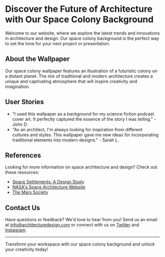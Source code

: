 <!--font:Poppins-->

# Discover the Future of Architecture with Our Space Colony Background

Welcome to our website, where we explore the latest trends and innovations in architecture and design. Our space colony background is the perfect way to set the tone for your next project or presentation. 

## About the Wallpaper

Our space colony wallpaper features an illustration of a futuristic colony on a distant planet. The mix of traditional and modern architecture creates a unique and captivating atmosphere that will inspire creativity and imagination.

## User Stories

- "I used this wallpaper as a background for my science fiction podcast cover art. It perfectly captured the essence of the story I was telling." - John D.
- "As an architect, I'm always looking for inspiration from different cultures and styles. This wallpaper gave me new ideas for incorporating traditional elements into modern designs." - Sarah L.

## References

Looking for more information on space architecture and design? Check out these resources:

- [Space Settlements: A Design Study](#)
- [NASA's Space Architecture Website](#)
- [The Mars Society](#)

## Contact Us

Have questions or feedback? We'd love to hear from you! Send us an email at [info@architecturedesign.com](mailto:info@architecturedesign.com) or connect with us on [Twitter](#) and [Instagram](#).

---

Transform your workspace with our space colony background and unlock your creativity today!

<!--

Write me content for website with wallpaper which alt text is:

"An illustration of a colony on a distant planet, with a mix of futuristic and traditional architecture."

The name/title of the page should not be 1:1 copy of the alt text but rather a real content of the website which is using this wallpaper.

- Use markdown format 
- Start with heading
- Heading should be short and concise
- The content should look like a real website 
- The website should not be about the wallpaper, wallpaper is just a related background
- Heading should be contain work "wallpaper" or "background"
- Include real sections like references, contact, user stories, etc. use things relevant to the page purpose.
- Feel free to use structure like headings, bullets, numbering, blockquotes, paragraphs, horizontal lines, etc.
- You can use formatting like bold or _italic_
- You can include UTF-8 emojis
- Links should be only #hash anchors (and you can refer to the document itself)
- Do not include images


---


# Discover the Future of Architecture with Our Space Colony Background

Welcome to our website, where we explore the latest trends and innovations in architecture and design. Our space colony background is the perfect way to set the tone for your next project or presentation. 

## About the Wallpaper

Our space colony wallpaper features an illustration of a futuristic colony on a distant planet. The mix of traditional and modern architecture creates a unique and captivating atmosphere that will inspire creativity and imagination.

## User Stories

- "I used this wallpaper as a background for my science fiction podcast cover art. It perfectly captured the essence of the story I was telling." - John D.
- "As an architect, I'm always looking for inspiration from different cultures and styles. This wallpaper gave me new ideas for incorporating traditional elements into modern designs." - Sarah L.

## References

Looking for more information on space architecture and design? Check out these resources:

- [Space Settlements: A Design Study](#)
- [NASA's Space Architecture Website](#)
- [The Mars Society](#)

## Contact Us

Have questions or feedback? We'd love to hear from you! Send us an email at [info@architecturedesign.com](mailto:info@architecturedesign.com) or connect with us on [Twitter](#) and [Instagram](#).

---

Transform your workspace with our space colony background and unlock your creativity today!


---


Write me a Google font which is best fitting for the website.

Pick from the list:
- Playfair Display
- Raleway
- Dancing Script
- Cinzel Decorative
- Lobster
- Cormorant Garamond
- Futura
- Cabin
- Great Vibes
- IBM Plex Sans
- Poppins
- Alegreya
- Lato
- Inter
- Cinzel
- Exo 2
- Barlow Condensed
- Creepster
- Roboto
- Montserrat
- Open Sans
- Orbitron


Write just the font name nothing else.


---


Poppins

-->
